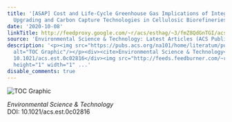 ```yaml
---
title: '[ASAP] Cost and Life-Cycle Greenhouse Gas Implications of Integrating Biogas
  Upgrading and Carbon Capture Technologies in Cellulosic Biorefineries'
date: '2020-10-08'
linkTitle: http://feedproxy.google.com/~r/acs/esthag/~3/fmZ8QdGnTGI/acs.est.0c02816
source: 'Environmental Science & Technology: Latest Articles (ACS Publications)'
description: '<p><img src="https://pubs.acs.org/na101/home/literatum/publisher/achs/journals/content/esthag/0/esthag.ahead-of-print/acs.est.0c02816/20201008/images/medium/es0c02816_0004.gif"
  alt="TOC Graphic"/></p><div><cite>Environmental Science & Technology</cite></div><div>DOI:
  10.1021/acs.est.0c02816</div><img src="http://feeds.feedburner.com/~r/acs/esthag/~4/fmZ8QdGnTGI"
  height="1" width="1" ...'
disable_comments: true
---
```

<p><img src="https://pubs.acs.org/na101/home/literatum/publisher/achs/journals/content/esthag/0/esthag.ahead-of-print/acs.est.0c02816/20201008/images/medium/es0c02816_0004.gif" alt="TOC Graphic"/></p><div><cite>Environmental Science & Technology</cite></div><div>DOI: 10.1021/acs.est.0c02816</div><img src="http://feeds.feedburner.com/~r/acs/esthag/~4/fmZ8QdGnTGI" height="1" width="1" ...